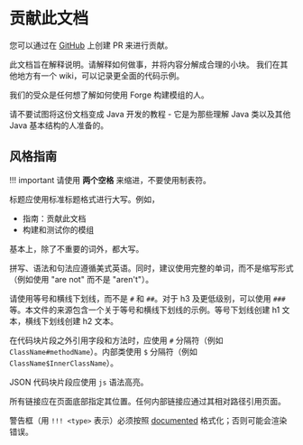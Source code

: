 贡献此文档
==================================

您可以通过在 [GitHub] 上创建 PR 来进行贡献。

此文档旨在解释说明。请解释如何做事，并将内容分解成合理的小块。
我们在其他地方有一个 wiki，可以记录更全面的代码示例。

我们的受众是任何想了解如何使用 Forge 构建模组的人。

请不要试图将这份文档变成 Java 开发的教程 - 它是为那些理解 Java 类以及其他 Java 基本结构的人准备的。

风格指南
-----------

!!! important
    请使用 **两个空格** 来缩进，不要使用制表符。

标题应使用标准标题格式进行大写。例如，

* 指南：贡献此文档
* 构建和测试你的模组

基本上，除了不重要的词外，都大写。

拼写、语法和句法应遵循美式英语。同时，建议使用完整的单词，而不是缩写形式（例如使用 "are not" 而不是 "aren't"）。

请使用等号和横线下划线，而不是 `#` 和 `##`。对于 h3 及更低级别，可以使用 `###` 等。本文件的来源包含一个关于等号和横线下划线的示例。等号下划线创建 h1 文本，横线下划线创建 h2 文本。

在代码块片段之外引用字段和方法时，应使用 `#` 分隔符（例如 `ClassName#methodName`）。内部类使用 `$` 分隔符（例如 `ClassName$InnerClassName`）。

JSON 代码块片段应使用 `js` 语法高亮。

所有链接应在页面底部指定其位置。任何内部链接应通过其相对路径引用页面。

警告框（用 `!!! <type>` 表示）必须按照 [documented][admonition] 格式化；否则可能会渲染错误。

[GitHub]: https://github.com/MinecraftForge/Documentation
[admonition]: https://python-markdown.github.io/extensions/admonition/
